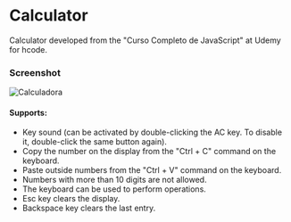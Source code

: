 # Calculator

Calculator developed from the "Curso Completo de JavaScript" at Udemy for hcode.

### Screenshot
![Calculadora](https://firebasestorage.googleapis.com/v0/b/hcode-com-br.appspot.com/o/calculadora-hcode.jpg?alt=media&token=5406aa3f-b965-401c-9b4e-654609c78b33)

#### Supports:

- Key sound (can be activated by double-clicking the AC key. To disable it, double-click the same button again).
- Copy the number on the display from the "Ctrl + C" command on the keyboard.
- Paste outside numbers from the "Ctrl + V" command on the keyboard.
- Numbers with more than 10 digits are not allowed.
- The keyboard can be used to perform operations.
- Esc key clears the display.
- Backspace key clears the last entry.
